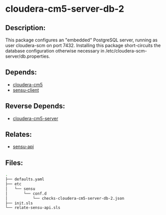 # cloudera-cm5-server-db-2

## Description:

This package configures an "embedded" PostgreSQL server, running as user
cloudera-scm on port 7432. Installing this package short-circuits the database
configuration otherwise necessary in /etc/cloudera-scm-server/db.properties.

## Depends:

  -  [cloudera-cm5](/salt/cloudera-cm5)
  -  [sensu-client](/salt/sensu-client)

## Reverse Depends:

  -  [cloudera-cm5-server](/salt/cloudera-cm5-server)

## Relates:

  -  [sensu-api](/salt/sensu-api)

## Files:

```bash
.
├── defaults.yaml
├── etc
│   └── sensu
│       └── conf.d
│           └── checks-cloudera-cm5-server-db-2.json
├── init.sls
└── relate-sensu-api.sls
```
